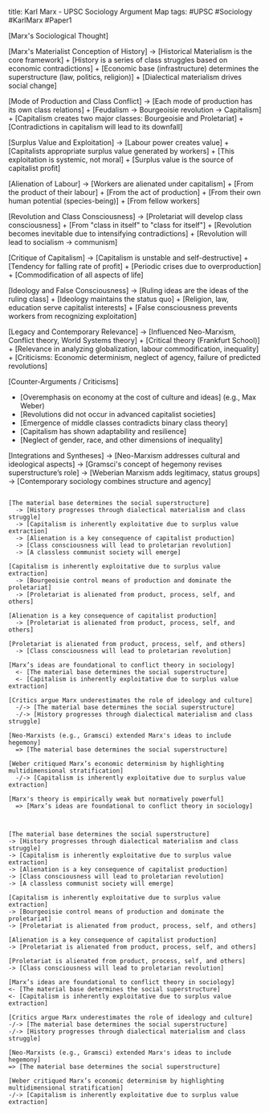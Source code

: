 title: Karl Marx - UPSC Sociology Argument Map
tags: #UPSC #Sociology #KarlMarx #Paper1

[Marx's Sociological Thought]

  [Marx's Materialist Conception of History]
    -> [Historical Materialism is the core framework]
    + [History is a series of class struggles based on economic contradictions]
    + [Economic base (infrastructure) determines the superstructure (law, politics, religion)]
    + [Dialectical materialism drives social change]

  [Mode of Production and Class Conflict]
    -> [Each mode of production has its own class relations]
    + [Feudalism → Bourgeoisie revolution → Capitalism]
    + [Capitalism creates two major classes: Bourgeoisie and Proletariat]
    + [Contradictions in capitalism will lead to its downfall]

  [Surplus Value and Exploitation]
    -> [Labour power creates value]
    + [Capitalists appropriate surplus value generated by workers]
    + [This exploitation is systemic, not moral]
    + [Surplus value is the source of capitalist profit]

  [Alienation of Labour]
    -> [Workers are alienated under capitalism]
    + [From the product of their labour]
    + [From the act of production]
    + [From their own human potential (species-being)]
    + [From fellow workers]

  [Revolution and Class Consciousness]
    -> [Proletariat will develop class consciousness]
    + [From "class in itself" to "class for itself"]
    + [Revolution becomes inevitable due to intensifying contradictions]
    + [Revolution will lead to socialism → communism]

  [Critique of Capitalism]
    -> [Capitalism is unstable and self-destructive]
    + [Tendency for falling rate of profit]
    + [Periodic crises due to overproduction]
    + [Commodification of all aspects of life]

  [Ideology and False Consciousness]
    -> [Ruling ideas are the ideas of the ruling class]
    + [Ideology maintains the status quo]
    + [Religion, law, education serve capitalist interests]
    + [False consciousness prevents workers from recognizing exploitation]

  [Legacy and Contemporary Relevance]
    -> [Influenced Neo-Marxism, Conflict theory, World Systems theory]
    + [Critical theory (Frankfurt School)]
    + [Relevance in analyzing globalization, labour commodification, inequality]
    + [Criticisms: Economic determinism, neglect of agency, failure of predicted revolutions]

[Counter-Arguments / Criticisms]
  - [Overemphasis on economy at the cost of culture and ideas] (e.g., Max Weber)
  - [Revolutions did not occur in advanced capitalist societies]
  - [Emergence of middle classes contradicts binary class theory]
  - [Capitalism has shown adaptability and resilience]
  - [Neglect of gender, race, and other dimensions of inequality]

[Integrations and Syntheses]
  -> [Neo-Marxism addresses cultural and ideological aspects]
  -> [Gramsci's concept of hegemony revises superstructure’s role]
  -> [Weberian Marxism adds legitimacy, status groups]
  -> [Contemporary sociology combines structure and agency]


```argdown

[The material base determines the social superstructure]
  -> [History progresses through dialectical materialism and class struggle]
  -> [Capitalism is inherently exploitative due to surplus value extraction]
  -> [Alienation is a key consequence of capitalist production]
  -> [Class consciousness will lead to proletarian revolution]
  -> [A classless communist society will emerge]

[Capitalism is inherently exploitative due to surplus value extraction]
  -> [Bourgeoisie control means of production and dominate the proletariat]
  -> [Proletariat is alienated from product, process, self, and others]

[Alienation is a key consequence of capitalist production]
  -> [Proletariat is alienated from product, process, self, and others]

[Proletariat is alienated from product, process, self, and others]
  -> [Class consciousness will lead to proletarian revolution]

[Marx’s ideas are foundational to conflict theory in sociology]
  <- [The material base determines the social superstructure]
  <- [Capitalism is inherently exploitative due to surplus value extraction]

[Critics argue Marx underestimates the role of ideology and culture]
  -/-> [The material base determines the social superstructure]
  -/-> [History progresses through dialectical materialism and class struggle]

[Neo-Marxists (e.g., Gramsci) extended Marx's ideas to include hegemony]
  => [The material base determines the social superstructure]

[Weber critiqued Marx’s economic determinism by highlighting multidimensional stratification]
  -/-> [Capitalism is inherently exploitative due to surplus value extraction]

[Marx's theory is empirically weak but normatively powerful]
  => [Marx’s ideas are foundational to conflict theory in sociology]


```


```argdown 
  
[The material base determines the social superstructure] 
-> [History progresses through dialectical materialism and class struggle] 
-> [Capitalism is inherently exploitative due to surplus value extraction] 
-> [Alienation is a key consequence of capitalist production] 
-> [Class consciousness will lead to proletarian revolution] 
-> [A classless communist society will emerge] 

[Capitalism is inherently exploitative due to surplus value extraction] 
-> [Bourgeoisie control means of production and dominate the proletariat] 
-> [Proletariat is alienated from product, process, self, and others] 

[Alienation is a key consequence of capitalist production] 
-> [Proletariat is alienated from product, process, self, and others] 

[Proletariat is alienated from product, process, self, and others] 
-> [Class consciousness will lead to proletarian revolution] 

[Marx’s ideas are foundational to conflict theory in sociology] 
<- [The material base determines the social superstructure] 
<- [Capitalism is inherently exploitative due to surplus value extraction] 

[Critics argue Marx underestimates the role of ideology and culture] 
-/-> [The material base determines the social superstructure] 
-/-> [History progresses through dialectical materialism and class struggle]

[Neo-Marxists (e.g., Gramsci) extended Marx's ideas to include hegemony] 
=> [The material base determines the social superstructure] 

[Weber critiqued Marx’s economic determinism by highlighting multidimensional stratification] 
-/-> [Capitalism is inherently exploitative due to surplus value extraction]

```


